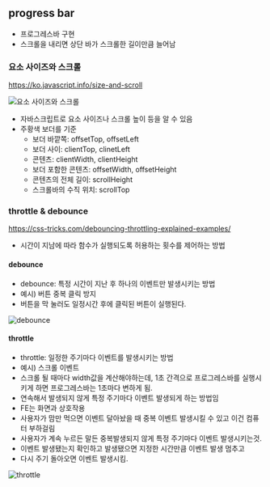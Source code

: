 ## progress bar

- 프로그레스바 구현
- 스크롤을 내리면 상단 바가 스크롤한 길이만큼 늘어남
### 요소 사이즈와 스크롤

https://ko.javascript.info/size-and-scroll

![요소 사이즈와 스크롤](https://media.vlpt.us/images/wiostz98kr/post/dec62e7b-1432-4db2-8154-8539fb0b3689/image.png)

- 자바스크립트로 요소 사이즈나 스크롤 높이 등을 알 수 있음
- 주황색 보더를 기준
  - 보더 바깥쪽: offsetTop, offsetLeft
  - 보더 사이: clientTop, clinetLeft
  - 콘텐츠: clientWidth, clientHeight
  - 보더 포함한 콘텐츠: offsetWidth, offsetHeight
  - 콘텐츠의 전체 길이: scrollHeight
  - 스크롤바의 수직 위치: scrollTop

### throttle & debounce

https://css-tricks.com/debouncing-throttling-explained-examples/

- 시간이 지남에 따라 함수가 실행되도록 허용하는 횟수를 제어하는 방법

#### debounce

- debounce: 특정 시간이 지난 후 하나의 이벤트만 발생시키는 방법
- 예시) 버튼 중복 클릭 방지
- 버튼을 막 눌러도 일정시간 후에 클릭된 버튼이 실행된다. 

![debounce](https://img1.daumcdn.net/thumb/R1280x0/?scode=mtistory2&fname=https%3A%2F%2Fblog.kakaocdn.net%2Fdn%2F4rclV%2Fbtq0ApFD65V%2F34Jw0Gdel1hvvHohbxG2tk%2Fimg.png)

#### throttle

- throttle: 일정한 주기마다 이벤트를 발생시키는 방법
- 예시) 스크롤 이벤트
- 스크롤 될 때마다 width값을 계산해야하는데, 1초 간격으로 프로그레스바를 실행시키게 하면 프로그레스바는 1초마다 변하게 됨. 
- 연속해서 발생되지 않게 특정 주기마다 이벤트 발생되게 하는 방법임 
- FE는 화면과 상호작용 
- 사용자가 맘만 먹으면 이벤트 달아놨을 때 중복 이벤트 발생시킬 수 있고 이건 컴퓨터 부하걸림
- 사용자가 계속 누르든 말든 중복발생되지 않게 특정 주기마다 이벤트 발생시키는것. 
- 이벤트 발생됐는지 확인하고 발생됐으면 지정한 시간만큼 이벤트 발생 멈추고 
- 다시 주기 돌아오면 이벤트 발생시킴. 



![throttle](https://img1.daumcdn.net/thumb/R1280x0/?scode=mtistory2&fname=https%3A%2F%2Fblog.kakaocdn.net%2Fdn%2FbkUExC%2Fbtq0zZf9s1c%2FQ559Kyka5nQc0dZL8OL1W1%2Fimg.png)
